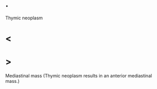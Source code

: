 # .

Thymic neoplasm

# <

# >

Mediastinal mass (Thymic neoplasm results in an anterior mediastinal mass.)
